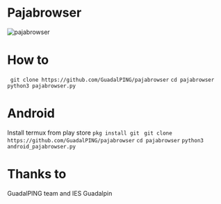# Pajabrowser
![pajabrowser](http://dibujosa.com/images/12727.jpg)
# How to
``` git clone https://github.com/GuadalPING/pajabrowser```
``` cd pajabrowser ```
``` python3 pajabrowser.py ```
# Android
Install termux from play store
``` pkg install git ```
``` git clone https://github.com/GuadalPING/pajabrowser```
``` cd pajabrowser ```
``` python3 android_pajabrowser.py ```
# Thanks to
GuadalPING team and IES Guadalpin
